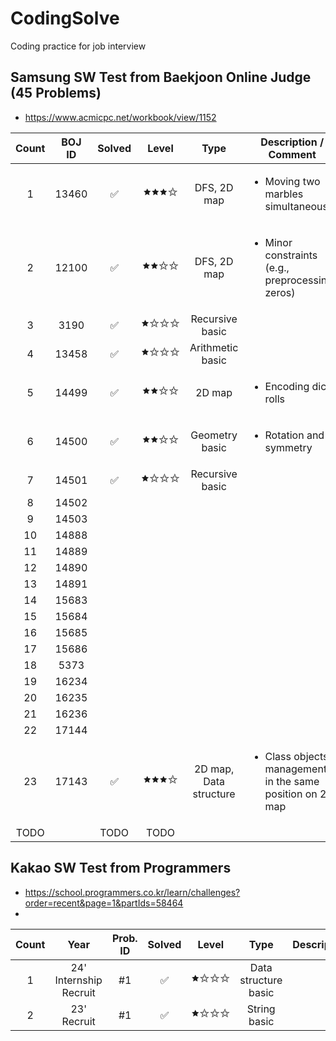 # CodingSolve
Coding practice for job interview

## Samsung SW Test from Baekjoon Online Judge (45 Problems)
- https://www.acmicpc.net/workbook/view/1152

| Count | BOJ ID | Solved | Level | Type       | Description / Comment                                             |
|:------:|:--------:|:--------:|:------------:|:------------:|---------------------------------------------------------|
|1|13460|✅|🟊🟊🟊✩| DFS, 2D map | <ul><li>Moving two marbles simultaneously</li></ul> |
|2|12100|✅|🟊🟊✩✩| DFS, 2D map | <ul><li>Minor constraints (e.g., preprocessing zeros)</li></ul> |
|3|3190|✅|🟊✩✩✩| Recursive basic ||
|4|13458|✅|🟊✩✩✩| Arithmetic basic ||
|5|14499|✅|🟊🟊✩✩| 2D map | <ul><li>Encoding dice rolls</li></ul> |
|6|14500|✅|🟊🟊✩✩| Geometry basic | <ul><li>Rotation and symmetry</li></ul> |
|7|14501|✅|🟊✩✩✩| Recursive basic ||
|8|14502| |  | |
|9|14503| |  | |
|10|14888| |  | |
|11|14889| |  | |
|12|14890| |  | |
|13|14891| |  | |
|14|15683| |  | |
|15|15684| |  | |
|16|15685| |  | |
|17|15686| |  | |
|18|5373| |  | |
|19|16234| |  | |
|20|16235| |  | |
|21|16236| |  | |
|22|17144| |  | | |
|23|17143|✅|🟊🟊🟊✩| 2D map, Data structure | <ul><li>Class objects management in the same position on 2D map</li></ul> |
|TODO|| TODO | TODO |

## Kakao SW Test from Programmers
- https://school.programmers.co.kr/learn/challenges?order=recent&page=1&partIds=58464
- 
| Count | Year | Prob. ID | Solved | Level | Type       | Description                                             |
|:------:|:--------:|:--------:|:--------:|:------------:|:------------:|---------------------------------------------------------|
|1| 24' Internship Recruit | #1 |✅|🟊✩✩✩| Data structure basic | |
|2| 23' Recruit | #1 |✅|🟊✩✩✩| String basic | |
